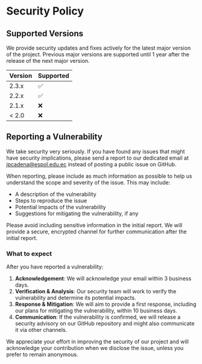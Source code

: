 # Security Policy

## Supported Versions

We provide security updates and fixes actively for the latest major version of the project. Previous major versions are supported until 1 year after the release of the next major version.

| Version | Supported          |
|---------|--------------------|
| 2.3.x   | :white_check_mark: |
| 2.2.x   | :white_check_mark: |
| 2.1.x   | :x:                |
| < 2.0   | :x:                |

## Reporting a Vulnerability

We take security very seriously. If you have found any issues that might have security implications, please send a report to our dedicated email at [jpcadena@espol.edu.ec](mailto:jpcadena@espol.edu.ec?subject=automated-software-testing%20-%20Security%20Issue) instead of posting a public issue on GitHub.

When reporting, please include as much information as possible to help us understand the scope and severity of the issue. This may include:

- A description of the vulnerability
- Steps to reproduce the issue
- Potential impacts of the vulnerability
- Suggestions for mitigating the vulnerability, if any

Please avoid including sensitive information in the initial report. We will provide a secure, encrypted channel for further communication after the initial report.

### What to expect

After you have reported a vulnerability:

1. **Acknowledgement**: We will acknowledge your email within 3 business days.
2. **Verification & Analysis**: Our security team will work to verify the vulnerability and determine its potential impacts.
3. **Response & Mitigation**: We will aim to provide a first response, including our plans for mitigating the vulnerability, within 10 business days.
4. **Communication**: If the vulnerability is confirmed, we will release a security advisory on our GitHub repository and might also communicate it via other channels.

We appreciate your effort in improving the security of our project and will acknowledge your contribution when we disclose the issue, unless you prefer to remain anonymous.
